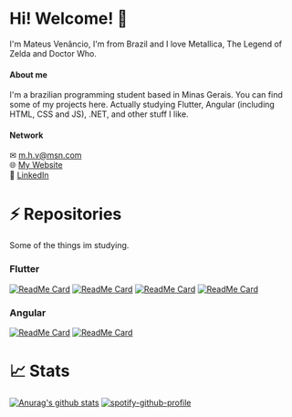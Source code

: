 # Hi! Welcome! 👋

I'm Mateus Venâncio, I'm from Brazil and I love Metallica, The Legend of Zelda and Doctor Who.

#### About me

I'm a brazilian programming student based in Minas Gerais. You can find some of my projects here. Actually studying Flutter, Angular (including HTML, CSS and JS), .NET, and other stuff I like.

#### Network

✉ m.h.v@msn.com  
🌐 [My Website](https://www.mateusvenancio.com.br)  
🔗 [LinkedIn](https://www.linkedin.com/in/mateushvenancio/)

# ⚡ Repositories

Some of the things im studying.

### Flutter

[![ReadMe Card](https://github-readme-stats.vercel.app/api/pin/?username=mateushvenancio&repo=pomodoro_timer)](https://github.com/mateushvenancio/pomodoro_timer)
[![ReadMe Card](https://github-readme-stats.vercel.app/api/pin/?username=mateushvenancio&repo=pokedex)](https://github.com/mateushvenancio/pokedex)
[![ReadMe Card](https://github-readme-stats.vercel.app/api/pin/?username=mateushvenancio&repo=mytoptracks)](https://github.com/mateushvenancio/mytoptracks)
[![ReadMe Card](https://github-readme-stats.vercel.app/api/pin/?username=mateushvenancio&repo=appetit)](https://github.com/mateushvenancio/appetit)

### Angular

[![ReadMe Card](https://github-readme-stats.vercel.app/api/pin/?username=mateushvenancio&repo=mateusvenanciong)](https://github.com/mateushvenancio/mateusvenanciong)
[![ReadMe Card](https://github-readme-stats.vercel.app/api/pin/?username=mateushvenancio&repo=mateusvenanciong2)](https://github.com/mateushvenancio/mateusvenanciong2)

# 📈 Stats

[![Anurag's github stats](https://github-readme-stats.vercel.app/api?username=mateushvenancio&show_icons=true&theme=tokyonight)](https://github.com/mateushvenancio/)
[![spotify-github-profile](https://spotify-github-profile.vercel.app/api/view?uid=12177547293&cover_image=true&theme=default)](https://github.com/kittinan/spotify-github-profile)
